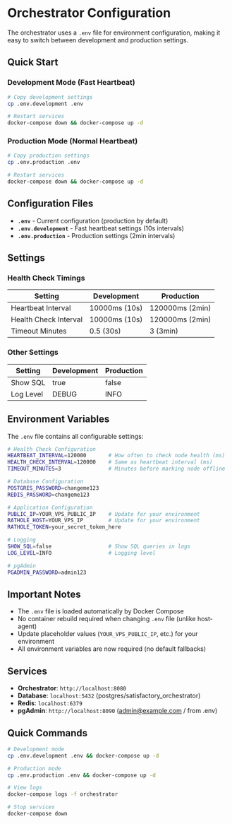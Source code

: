 # Orchestrator Configuration

The orchestrator uses a `.env` file for environment configuration, making it easy to switch between development and production settings.

## Quick Start

### Development Mode (Fast Heartbeat)
```bash
# Copy development settings
cp .env.development .env

# Restart services
docker-compose down && docker-compose up -d
```

### Production Mode (Normal Heartbeat)
```bash  
# Copy production settings
cp .env.production .env

# Restart services
docker-compose down && docker-compose up -d
```

## Configuration Files

- **`.env`** - Current configuration (production by default)
- **`.env.development`** - Fast heartbeat settings (10s intervals)
- **`.env.production`** - Production settings (2min intervals)

## Settings

### Health Check Timings
| Setting | Development | Production |
|---------|-------------|------------|
| Heartbeat Interval | 10000ms (10s) | 120000ms (2min) |
| Health Check Interval | 10000ms (10s) | 120000ms (2min) |
| Timeout Minutes | 0.5 (30s) | 3 (3min) |

### Other Settings
| Setting | Development | Production |
|---------|-------------|------------|
| Show SQL | true | false |
| Log Level | DEBUG | INFO |

## Environment Variables

The `.env` file contains all configurable settings:

```bash
# Health Check Configuration
HEARTBEAT_INTERVAL=120000       # How often to check node health (ms)
HEALTH_CHECK_INTERVAL=120000    # Same as heartbeat interval (ms)
TIMEOUT_MINUTES=3               # Minutes before marking node offline

# Database Configuration
POSTGRES_PASSWORD=changeme123
REDIS_PASSWORD=changeme123

# Application Configuration
PUBLIC_IP=YOUR_VPS_PUBLIC_IP    # Update for your environment
RATHOLE_HOST=YOUR_VPS_IP        # Update for your environment
RATHOLE_TOKEN=your_secret_token_here

# Logging
SHOW_SQL=false                  # Show SQL queries in logs
LOG_LEVEL=INFO                  # Logging level

# pgAdmin
PGADMIN_PASSWORD=admin123
```

## Important Notes

- The `.env` file is loaded automatically by Docker Compose
- No container rebuild required when changing `.env` file (unlike host-agent)
- Update placeholder values (`YOUR_VPS_PUBLIC_IP`, etc.) for your environment
- All environment variables are now required (no default fallbacks)

## Services

- **Orchestrator**: `http://localhost:8080`
- **Database**: `localhost:5432` (postgres/satisfactory_orchestrator)
- **Redis**: `localhost:6379`
- **pgAdmin**: `http://localhost:8090` (admin@example.com / from .env)

## Quick Commands

```bash
# Development mode
cp .env.development .env && docker-compose up -d

# Production mode
cp .env.production .env && docker-compose up -d

# View logs
docker-compose logs -f orchestrator

# Stop services
docker-compose down
```
